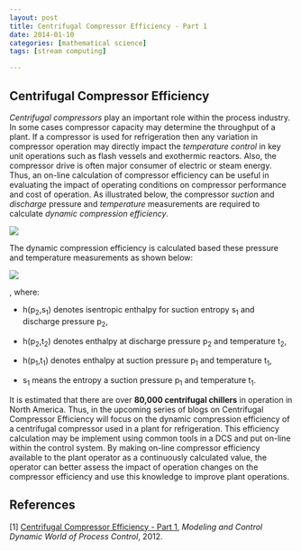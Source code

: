 ```yaml
---
layout: post
title: Centrifugal Compressor Efficiency - Part 1
date: 2014-01-10
categories: [mathematical science]
tags: [stream computing]

---
```


<script type="text/javascript"  src="http://cdn.mathjax.org/mathjax/latest/MathJax.js?config=TeX-AMS-MML_HTMLorMML"></script>

Centrifugal Compressor Efficiency
--


*Centrifugal compressors* play an important role within the process industry. In some cases compressor capacity may determine the throughput of a plant. If a compressor is used for refrigeration then any variation in compressor operation may directly impact the *temperature control* in key unit operations such as flash vessels and exothermic reactors. Also, the compressor drive is often major consumer of electric or steam energy. Thus, an on-line calculation of compressor efficiency can be useful in evaluating the impact of operating conditions on compressor performance and cost of operation. As illustrated below, the compressor *suction* and *discharge* pressure and *temperature* measurements are required to calculate *dynamic compression efficiency*.

![](http://sungsoo.github.com/images/measurements-efficiency.jpg)

The dynamic compression efficiency is calculated based these pressure and temperature measurements as shown below:

![](http://sungsoo.github.com/images/eqn.png)

, where:

* h(p<sub>2</sub>,s<sub>1</sub>) denotes isentropic enthalpy for suction entropy s<sub>1</sub> and discharge pressure p<sub>2</sub>,

* h(p<sub>2</sub>,t<sub>2</sub>) denotes enthalpy at discharge pressure p<sub>2</sub> and temperature t<sub>2</sub>,

* h(p<sub>1</sub>,t<sub>1</sub>) denotes enthalpy at suction pressure p<sub>1</sub> and temperature t<sub>1</sub>, 


* s<sub>1</sub> means the entropy a suction pressure p<sub>1</sub> and temperature t<sub>1</sub>.

It is estimated that there are over **80,000 centrifugal chillers** in operation in North America. Thus, in the upcoming series of blogs on Centrifugal Compressor Efficiency will focus on the dynamic compression efficiency of a centrifugal compressor used in a plant for refrigeration. This efficiency calculation may be implement using common tools in a DCS and put on-line within the control system. By making on-line compressor efficiency available to the plant operator as a continuously calculated value, the operator can better assess the impact of operation changes on the compressor efficiency and use this knowledge to improve plant operations.


References
--

[1] [Centrifugal Compressor Efficiency - Part 1](http://modelingandcontrol.com/2012/01/centrifugal-compressor-efficiency-–-part-1/), *Modeling and Control Dynamic World of Process Control*, 2012.